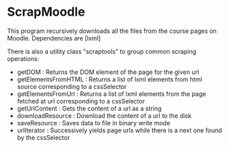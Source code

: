 ScrapMoodle
=================

This program recursively downloads all the files from the course pages on Moodle.
Dependencies are [lxml]

There is also a utility class "scraptools" to group common scraping operations:
* getDOM : Returns the DOM element of the page for the given url
* getElementsFromHTML : Returns a list of lxml elements from html source corresponding to a cssSelector
* getElementsFromUrl : Returns a list of lxml elements from the page fetched at url corresponding to a cssSelector
* getUrlContent : Gets the content of a url as a string
* downloadResource : Download the content of a  url to the disk
* saveResource : Saves data to file in binary write mode
* urlIterator : Successively yields page urls while there is a next one found by the cssSelector